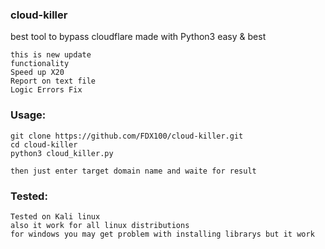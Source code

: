 ### cloud-killer
best tool to bypass cloudflare made with  Python3
easy & best 
```
this is new update
functionality
Speed up X20
Report on text file
Logic Errors Fix
```

### Usage:
```
git clone https://github.com/FDX100/cloud-killer.git
cd cloud-killer
python3 cloud_killer.py

then just enter target domain name and waite for result
```

### Tested:
```
Tested on Kali linux
also it work for all linux distributions
for windows you may get problem with installing librarys but it work
```
